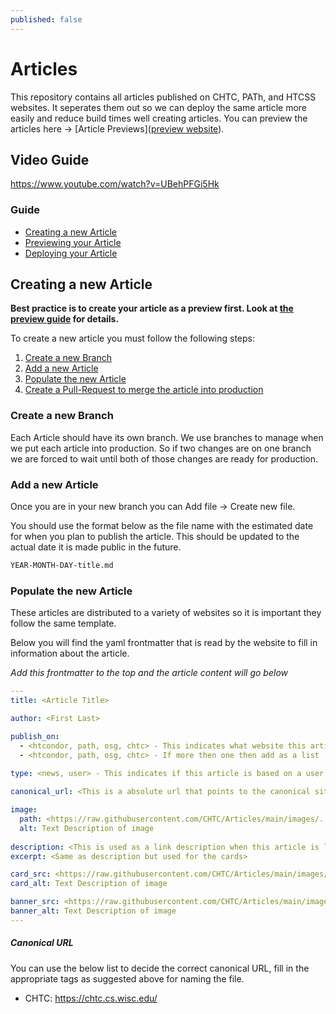 ```yaml
---
published: false
---
```


# Articles
This repository contains all articles published on CHTC, PATh, and HTCSS websites. It seperates them out so we can deploy the same article more easily and reduce build times well creating articles. You can preview the articles here -> [Article Previews]([preview website](https://chtc.github.io/article-preview/)).

## Video Guide

https://www.youtube.com/watch?v=UBehPFGi5Hk

### Guide
- [Creating a new Article](#creating-a-new-article)
- [Previewing your Article](#previewing-your-article)
- [Deploying your Article](#deploying-your-article)

## Creating a new Article

**Best practice is to create your article as a preview first. Look at [the preview guide](#previewing-your-article) for details.** 

To create a new article you must follow the following steps:
1. [Create a new Branch](#create-a-new-branch)
2. [Add a new Article](#add-a-new-article)
3. [Populate the new Article](#populate-the-new-article)
4. [Create a Pull-Request to merge the article into production](#create-a-pull-request-to-merge-the-article-into-production)

### Create a new Branch

Each Article should have its own branch. We use branches to manage 
when we put each article into production. So if two changes are on 
one branch we are forced to wait until both of those changes are ready
for production.

### Add a new Article

Once you are in your new branch you can Add file -> Create new file.

You should use the format below as the file name with the estimated
date for when you plan to publish the article. This should be updated 
to the actual date it is made public in the future.

```markdown
YEAR-MONTH-DAY-title.md
```

### Populate the new Article

These articles are distributed to a variety of websites so it is 
important they follow the same template. 

Below you will find the yaml frontmatter that is read by the website 
to fill in information about the article. 

_Add this frontmatter to the top and the article content will go below_

```yaml
---
title: <Article Title>

author: <First Last>

publish_on:
  - <htcondor, path, osg, chtc> - This indicates what website this article will be shown on
  - <htcondor, path, osg, chtc> - If more then one then add as a list
  
type: <news, user> - This indicates if this article is based on a user's experience with our services or a news story about what we have done. 

canonical_url: <This is a absolute url that points to the canonical site>

image:
  path: <https://raw.githubusercontent.com/CHTC/Articles/main/images/...> - An image that will populate the link preview
  alt: Text Description of image
  
description: <This is used as a link description when this article is linked>
excerpt: <Same as description but used for the cards>

card_src: <https://raw.githubusercontent.com/CHTC/Articles/main/images/...> - An image that will be used in the article cards
card_alt: Text Description of image

banner_src: <https://raw.githubusercontent.com/CHTC/Articles/main/images/> - Optional - An image that will be used as a website banner
banner_alt: Text Description of image
---
```

##### Canonical URL

You can use the below list to decide the correct canonical URL, fill in the appropriate tags as suggested above for naming the file. 

- CHTC: https://chtc.cs.wisc.edu/<title>.html
- OSG: https://osg-htc.org/spotlights/<title>.html
- PATh: https://path-cc.io/news/<YEAR-MONTH-DAY-title\>/
- HTCondor: https://htcondor.org/featured-users/<YEAR-MONTH-DAY-title\>.html

### Create a Pull-Request to merge the article into production

When you are confident with your content you can create a Pull-Request,
which is a request to have your content moved to production. To do this 
go the Pull Requests tab and choose your branch as the compare branch.

Ping the people you would like to review your article,
and they will look it over make suggestions/approve your article.

At this point it can be merged into main.

### Things to remember when working in this folder

- `date` is omitted on purpose, Jekyll populates this field from the filename.
    - Discrepancy in front matter and filename dates can cause unexpected results

- All images must be absolute
    - As these images will be served from a variety of folders and depths you must use an absolute url 
    - Absolute URL to use: `https://raw.githubusercontent.com/CHTC/Articles/main/images/`
    - You should put all of your articles in the main folder and import from there even in the dev branch
  
## Previewing your Article
  
Best practice is to create your article in our development
branch first so that you can view it as if it was in production.

To view your article in development you must:
- Change into the development branch
  - You can do this with the github navigation or click [here](https://github.com/CHTC/Articles/tree/development)
- Create a new file
  - This will use the same logic as steps [2](#add-a-new-article) and [3](#populate-a-new-article) of the guide above.
- View your article
  - When you commit your changes you can view your article ( after a couple of minutes to process ) on the [preview website](https://chtc.github.io/article-preview/)
- When you are ready to move this article to production you can copy and paste this article and its images using the [Creating a new Article](#creating-a-new-article) guide. 
- You can see if your change has been made to the website by following the top build [here](https://github.com/CHTC/article-preview/actions/workflows/pages/pages-build-deployment). After this circle is green it will be live on the preview page. 

## Deploying your Article

On push to the main "Articles" repository you there will automatically be preview branches created. It will take **15 minutes** before these changes will result in previewable websites for each of the websites. 

After the 15 minutes has passed you should follow the below links and create PRs for your changes in each of the websites. In each of the PRs you should copy and paste the preview url in the list below this one.  

- [CHTC Create PR](https://github.com/CHTC/chtc-website-source/compare/master...preview-update-submodules)
- [OSG Create PR](https://github.com/osg-htc/osg-htc.github.io/compare/master...preview-update-submodules)
- [PATh Create PR](https://github.com/path-cc/path-cc.github.io/compare/master...preview-update-submodules)
- [HTCondor Create PR](https://github.com/htcondor/htcondor-web/compare/master...preview-update-submodules)

##### Preview Urls

- [CHTC Submodule Update Preview](https://chtc.github.io/web-preview/preview-update-submodules)
- [OSG Submodule Update Preview](https://osg-htc.org/web-preview/preview-update-submodules)
- [PATh Submodule Update Preview](https://path-cc.io/web-preview/preview-update-submodules)
- [HTCondor Submodule Update Preview](https://htcondor.com/web-preview/preview-update-submodules)

When you get a review on this page, you can merge into master and your article will be deployed.
